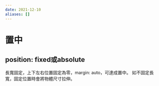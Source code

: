 ```yaml
---
date: 2021-12-10
aliases: []
---
```

# 置中 
## position: fixed或absolute
長寬固定，上下左右位置固定為零，margin: auto，可達成置中。
如不固定長寬，固定位置時會將物體尺寸拉伸。